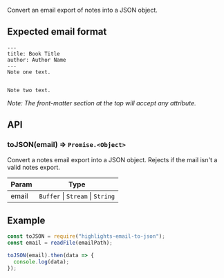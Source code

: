 Convert an email export of notes into a JSON object.

## Expected email format

```
---
title: Book Title
author: Author Name
---
Note one text.


Note two text.
```

_Note: The front-matter section at the top will accept any attribute._

## API

### toJSON(email) ⇒ <code>Promise.&lt;Object&gt;</code>

Convert a notes email export into a JSON object. Rejects
if the mail isn't a valid notes export.

| Param | Type                                                              |
| ----- | ----------------------------------------------------------------- |
| email | <code>Buffer</code> \| <code>Stream</code> \| <code>String</code> |

## Example

```js
const toJSON = require("highlights-email-to-json");
const email = readFile(emailPath);

toJSON(email).then(data => {
  console.log(data);
});
```
